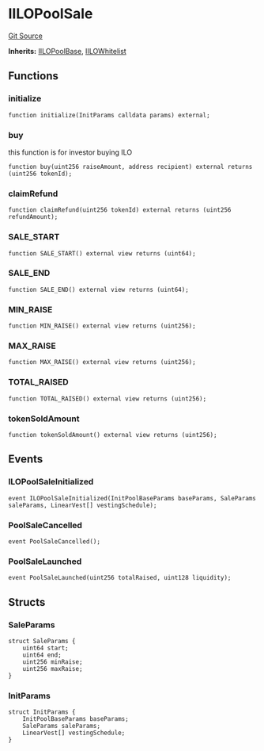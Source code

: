 # IILOPoolSale
[Git Source](https://github.com/KYRDTeam/ilo-contracts/blob/e40a6cd6fab3cc84638afa793f4d9e791b183158/src/interfaces/IILOPoolSale.sol)

**Inherits:**
[IILOPoolBase](/src/interfaces/IILOPoolBase.sol/interface.IILOPoolBase.md), [IILOWhitelist](/src/interfaces/IILOWhitelist.sol/interface.IILOWhitelist.md)


## Functions
### initialize


```solidity
function initialize(InitParams calldata params) external;
```

### buy

this function is for investor buying ILO


```solidity
function buy(uint256 raiseAmount, address recipient) external returns (uint256 tokenId);
```

### claimRefund


```solidity
function claimRefund(uint256 tokenId) external returns (uint256 refundAmount);
```

### SALE_START


```solidity
function SALE_START() external view returns (uint64);
```

### SALE_END


```solidity
function SALE_END() external view returns (uint64);
```

### MIN_RAISE


```solidity
function MIN_RAISE() external view returns (uint256);
```

### MAX_RAISE


```solidity
function MAX_RAISE() external view returns (uint256);
```

### TOTAL_RAISED


```solidity
function TOTAL_RAISED() external view returns (uint256);
```

### tokenSoldAmount


```solidity
function tokenSoldAmount() external view returns (uint256);
```

## Events
### ILOPoolSaleInitialized

```solidity
event ILOPoolSaleInitialized(InitPoolBaseParams baseParams, SaleParams saleParams, LinearVest[] vestingSchedule);
```

### PoolSaleCancelled

```solidity
event PoolSaleCancelled();
```

### PoolSaleLaunched

```solidity
event PoolSaleLaunched(uint256 totalRaised, uint128 liquidity);
```

## Structs
### SaleParams

```solidity
struct SaleParams {
    uint64 start;
    uint64 end;
    uint256 minRaise;
    uint256 maxRaise;
}
```

### InitParams

```solidity
struct InitParams {
    InitPoolBaseParams baseParams;
    SaleParams saleParams;
    LinearVest[] vestingSchedule;
}
```

